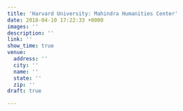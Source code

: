 ```yaml
---
title: 'Harvard University: Mahindra Humanities Center'
date: 2018-04-10 17:22:33 +0000
images: ''
description: ''
link: ''
show_time: true
venue:
  address: ''
  city: ''
  name: ''
  state: ''
  zip: ''
draft: true

---
```

